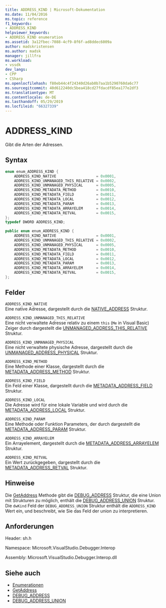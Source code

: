```yaml
---
title: ADDRESS_KIND | Microsoft-Dokumentation
ms.date: 11/04/2016
ms.topic: reference
f1_keywords:
- ADDRESS_KIND
helpviewer_keywords:
- ADDRESS_KIND enumeration
ms.assetid: 3a12fbec-7088-4cf9-8f6f-ad8ddec6009a
author: madskristensen
ms.author: madsk
manager: jillfra
ms.workload:
- vssdk
dev_langs:
- CPP
- CSharp
ms.openlocfilehash: f80eb44c4f24340d26ab0b7aa1b5290760da6c77
ms.sourcegitcommit: 40d612240dc5bea418cd27fdacdf85ea177e2df3
ms.translationtype: MT
ms.contentlocale: de-DE
ms.lasthandoff: 05/29/2019
ms.locfileid: "66327339"
---
```

# <a name="addresskind"></a>ADDRESS_KIND
Gibt die Arten der Adressen.

## <a name="syntax"></a>Syntax

```cpp
enum enum_ADDRESS_KIND {
    ADDRESS_KIND_NATIVE                  = 0x0001,
    ADDRESS_KIND_UNMANAGED_THIS_RELATIVE = 0x0002,
    ADDRESS_KIND_UNMANAGED_PHYSICAL      = 0x0005,
    ADDRESS_KIND_METADATA_METHOD         = 0x0010,
    ADDRESS_KIND_METADATA_FIELD          = 0x0011,
    ADDRESS_KIND_METADATA_LOCAL          = 0x0012,
    ADDRESS_KIND_METADATA_PARAM          = 0x0013,
    ADDRESS_KIND_METADATA_ARRAYELEM      = 0x0014,
    ADDRESS_KIND_METADATA_RETVAL         = 0x0015,
};
typedef DWORD ADDRESS_KIND;
```

```csharp
public enum enum_ADDRESS_KIND {
    ADDRESS_KIND_NATIVE                  = 0x0001,
    ADDRESS_KIND_UNMANAGED_THIS_RELATIVE = 0x0002,
    ADDRESS_KIND_UNMANAGED_PHYSICAL      = 0x0005,
    ADDRESS_KIND_METADATA_METHOD         = 0x0010,
    ADDRESS_KIND_METADATA_FIELD          = 0x0011,
    ADDRESS_KIND_METADATA_LOCAL          = 0x0012,
    ADDRESS_KIND_METADATA_PARAM          = 0x0013,
    ADDRESS_KIND_METADATA_ARRAYELEM      = 0x0014,
    ADDRESS_KIND_METADATA_RETVAL         = 0x0015,
};
```

## <a name="fields"></a>Felder
`ADDRESS_KIND_NATIVE`\
Eine native Adresse, dargestellt durch die [NATIVE_ADDRESS](../../../extensibility/debugger/reference/native-address.md) Struktur.

`ADDRESS_KIND_UNMANAGED_THIS_RELATIVE`\
Eine nicht verwaltete Adresse relativ zu einem `this` (`Me` in Visual Basic) Zeiger durch dargestellt die [UNMANAGED_ADDRESS_THIS_RELATIVE](../../../extensibility/debugger/reference/unmanaged-address-this-relative.md) Struktur.

`ADDRESS_KIND_UNMANAGED_PHYSICAL`\
Eine nicht verwaltete physische Adresse, dargestellt durch die [UNMANAGED_ADDRESS_PHYSICAL](../../../extensibility/debugger/reference/unmanaged-address-physical.md) Struktur.

`ADDRESS_KIND_METHOD`\
Eine Methode einer Klasse, dargestellt durch die [METADATA_ADDRESS_METHOD](../../../extensibility/debugger/reference/metadata-address-method.md) Struktur.

`ADDRESS_KIND_FIELD`\
Ein Feld einer Klasse, dargestellt durch die [METADATA_ADDRESS_FIELD](../../../extensibility/debugger/reference/metadata-address-field.md) Struktur.

`ADDRESS_KIND_LOCAL`\
Die Adresse wird für eine lokale Variable und wird durch die [METADATA_ADDRESS_LOCAL](../../../extensibility/debugger/reference/metadata-address-local.md) Struktur.

`ADDRESS_KIND_PARAM`\
Eine Methode oder Funktion Parameters, der durch dargestellt die [METADATA_ADDRESS_PARAM](../../../extensibility/debugger/reference/metadata-address-param.md) Struktur.

`ADDRESS_KIND_ARRAYELEM`\
Ein Arrayelement, dargestellt durch die [METADATA_ADDRESS_ARRAYELEM](../../../extensibility/debugger/reference/metadata-address-arrayelem.md) Struktur.

`ADDRESS_KIND_RETVAL`\
Ein Wert zurückgegeben, dargestellt durch die [METADATA_ADDRESS_RETVAL](../../../extensibility/debugger/reference/metadata-address-retval.md) Struktur.

## <a name="remarks"></a>Hinweise
Die [GetAddress](../../../extensibility/debugger/reference/idebugaddress-getaddress.md) Methode gibt die [DEBUG_ADDRESS](../../../extensibility/debugger/reference/debug-address.md) Struktur, die eine Union mit Strukturen zu möglich, enthält die [DEBUG_ADDRESS_UNION](../../../extensibility/debugger/reference/debug-address-union.md) Struktur. Die `dwKind` Feld der `DEBUG_ADDRESS_UNION` Struktur enthält die `ADDRESS_KIND` Wert ein, und beschreibt, wie Sie das Feld der union zu interpretieren.

## <a name="requirements"></a>Anforderungen
Header: sh.h

Namespace: Microsoft.VisualStudio.Debugger.Interop

Assembly: Microsoft.VisualStudio.Debugger.Interop.dll

## <a name="see-also"></a>Siehe auch
- [Enumerationen](../../../extensibility/debugger/reference/enumerations-visual-studio-debugging.md)
- [GetAddress](../../../extensibility/debugger/reference/idebugaddress-getaddress.md)
- [DEBUG_ADDRESS](../../../extensibility/debugger/reference/debug-address.md)
- [DEBUG_ADDRESS_UNION](../../../extensibility/debugger/reference/debug-address-union.md)
